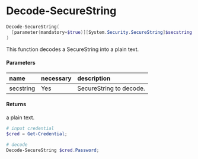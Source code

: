 # Decode-SecureString
``` powershell
Decode-SecureString(
  [parameter(mandatory=$true)][System.Security.SecureString]$secstring
)
```
This function decodes a SecureString into a plain text.

#### Parameters
|name|necessary|description|
|:--|:--|:--|
| secstring | Yes | SecureString to decode. |

#### Returns
a plain text.

``` powershell
# input credential
$cred = Get-Credential;

# decode
Decode-SecureString $cred.Password;
```

